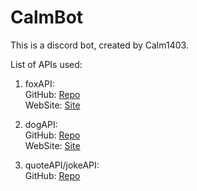 # CalmBot
This is a discord bot, created by Calm1403. 

List of APIs used:

[foxGitHubLink]: <https://github.com/xinitrc-dev/randomfox.ca>
[foxWebSiteLink]: <https://randomfox.ca/>

[dogGitHubLink]: <https://github.com/ElliottLandsborough/dog-ceo-api>
[dogWebSiteLink]: <https://dog.ceo/dog-api/>  

[quotenJokeGitHubLink]: <https://github.com/NotCookey/QuotenJoke-Api> 

1.  foxAPI:  
GitHub: [Repo][foxGitHubLink]  
WebSite: [Site][foxWebSiteLink]  

2.  dogAPI:  
GitHub: [Repo][dogGitHubLink]  
WebSite: [Site][dogWebSiteLink]  

3.  quoteAPI/jokeAPI:  
GitHub: [Repo][quotenJokeGitHubLink]  